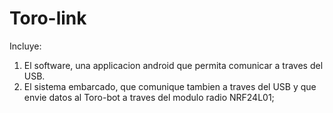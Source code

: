# Toro-link
Incluye:
1. El software, una applicacion android que permita comunicar a traves del USB.
2. El sistema embarcado, que comunique tambien a traves del USB y que envie datos al Toro-bot a traves del modulo radio NRF24L01;
